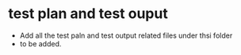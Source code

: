 # test plan and test ouput

* Add all the test paln and test output related files under thsi folder
* to be added.
